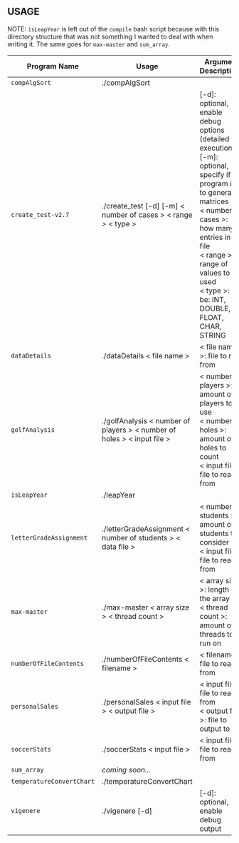 ## USAGE

NOTE: `isLeapYear` is left out of the `compile` bash script because with this directory structure that was not something I wanted to deal with when writing it. The same goes for `max-master` and `sum_array`.

| Program Name | Usage | Argument Descriptions |
| ------------ | ----- | --------------------- |
| `compAlgSort` | ./compAlgSort |
| `create_test-v2.7` | ./create_test [-d] [-m] < number of cases > < range > < type > | [-d]: optional, enable debug options (detailed execution)<br>[-m]: optional, specify if program is to generate matrices<br>< number of cases >: how many entries in the file<br>< range >: range of values to be used<br>< type >: can be: INT, DOUBLE, FLOAT, CHAR, STRING |
| `dataDetails` | ./dataDetails < file name > | < file name >: file to read from |
| `golfAnalysis` | ./golfAnalysis < number of players > < number of holes > < input file > | < number of players >: amount of players to use<br>< number of holes >: amount of holes to count<br>< input file >: file to read from |
| `isLeapYear` | ./leapYear |
| `letterGradeAssignment` | ./letterGradeAssignment < number of students > < data file > | < number of students >: amount of students to consider<br>< input file >: file to read from |
| `max-master` | ./max-master < array size > < thread count > | < array size >: length of the array<br>< thread count >: amount of threads to run on |
| `numberOfFileContents` | ./numberOfFileContents < filename > | < filename >: file to read from |
| `personalSales` | ./personalSales < input file > < output file > | < input file >: file to read from<br>< output file >: file to output to |
| `soccerStats` | ./soccerStats < input file > | < input file >: file to read from |
| `sum_array` | <i>coming soon...</i> |
| `temperatureConvertChart` | ./temperatureConvertChart |
| `vigenere` | ./vigenere [-d] | [-d]: optional, enable debug output |